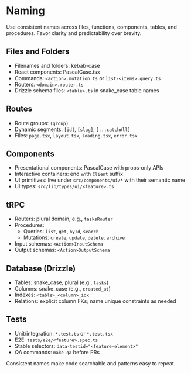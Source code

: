 # Naming

Use consistent names across files, functions, components, tables, and procedures. Favor clarity and predictability over brevity.

## Files and Folders

- Filenames and folders: kebab-case
- React components: PascalCase.tsx
- Commands: `<action>.mutation.ts` or `list-<items>.query.ts`
- Routers: `<domain>.router.ts`
- Drizzle schema files: `<table>.ts` in snake_case table names

## Routes

- Route groups: `(group)`
- Dynamic segments: `[id]`, `[slug]`, `[...catchAll]`
- Files: `page.tsx`, `layout.tsx`, `loading.tsx`, `error.tsx`

## Components

- Presentational components: PascalCase with props‑only APIs
- Interactive containers: end with `Client` suffix
- UI primitives: live under `src/components/ui/*` with their semantic name
- UI types: `src/lib/types/ui/<feature>.ts`

## tRPC

- Routers: plural domain, e.g., `tasksRouter`
- Procedures:
  - Queries: `list`, `get`, `byId`, `search`
  - Mutations: `create`, `update`, `delete`, `archive`
- Input schemas: `<Action>InputSchema`
- Output schemas: `<Action>OutputSchema`

## Database (Drizzle)

- Tables: snake_case, plural (e.g., `tasks`)
- Columns: snake_case (e.g., `created_at`)
- Indexes: `<table>_<column>_idx`
- Relations: explicit column FKs; name unique constraints as needed

## Tests

- Unit/integration: `*.test.ts` or `*.test.tsx`
- E2E: `tests/e2e/<feature>.spec.ts`
- Stable selectors: `data-testid="<feature-element>"`
- QA commands: `make qa` before PRs

Consistent names make code searchable and patterns easy to repeat.
